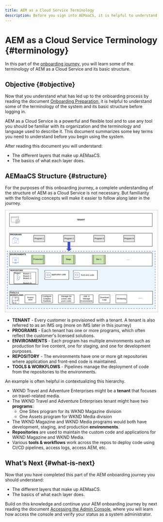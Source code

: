 ```yaml
---
title: AEM as a Cloud Service Terminology
description: Before you sign into AEMaaCS, it is helpful to understand some of the terminology of the system and its basic structure.
---
```


# AEM as a Cloud Service Terminology {#terminology}

In this part of the [onboarding journey,](overview.md) you will learn some of the terminology of AEM as a Cloud Service and its basic structure.

## Objective {#objective}

Now that you understand what has led up to the onboarding process by reading the document [Onboarding Preparation,](preparation.md) it is helpful to understand some of the terminology of the system and its basic structure before logging in.

AEM as a Cloud Service is a powerful and flexible tool and to use any tool you should be familiar with its organization and the terminology and language used to describe it. This document summarizes some key terms you need to understand before you begin using the system.

After reading this document you will understand:

* The different layers that make up AEMaaCS.
* The basics of what each layer does.

## AEMaaCS Structure {#structure}

For the purposes of this onboarding journey, a complete understanding of the structure of AEM as a Cloud Service is not necessary. But familiarity with the following concepts will make it easier to follow along later in the journey.

![Cloud Manager structure](/help/journey-sites/quick-site/assets/cloud-manager-structure.png)

* **TENANT** - Every customer is provisioned with a tenant. A tenant is also referred to as an IMS org (more on IMS later in this journey)
* **PROGRAMS** - Each tenant has one or more programs, which often reflect the customer's licensed solutions.
* **ENVIRONMENTS** - Each program has multiple environments such as production for live content, one for staging, and one for development purposes.
* **REPOSITORY** - The environments have one or more git repositories where application and front-end code is maintained.
* **TOOLS &amp; WORKFLOWS** - Pipelines manage the deployment of code from the repositories to the environments.

An example is often helpful in contextualizing this hierarchy.

* WKND Travel and Adventure Enterprises might be a **tenant** that focuses on travel-related media.
* The WKND Travel and Adventure Enterprises tenant might have two **programs**: 
  * One Sites program for its WKND Magazine division
  * One Assets program for WKND Media division
* The WKND Magazine and WKND Media programs would both have development, staging, and production **environments**.
* **Repositories** are used to maintain the custom code and applications for WKND Magazine and WKND Media.
* Various **tools &amp; workflows** work across the repos to deploy code using CI/CD pipelines, access logs, access AEM, etc.

## What’s Next {#what-is-next}

Now that you have completed this part of the AEM onboarding journey you should understand:

* The different layers that make up AEMaaCS.
* The basics of what each layer does.

Build on this knowledge and continue your AEM onboarding journey by next reading the document [Accessing the Admin Console](admin-console.md), where you will learn how access the console and verify your status as a system administrator.
